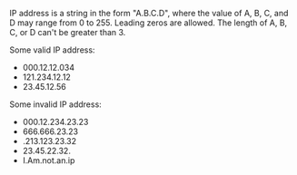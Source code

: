 IP address is a string in the form "A.B.C.D", where the value of A, B, C, and D may range from 0 to 255. Leading zeros are allowed. The length of A, B, C, or D can't be greater than 3.

Some valid IP address:
* 000.12.12.034
* 121.234.12.12
* 23.45.12.56

Some invalid IP address:
* 000.12.234.23.23
* 666.666.23.23
* .213.123.23.32
* 23.45.22.32.
* I.Am.not.an.ip